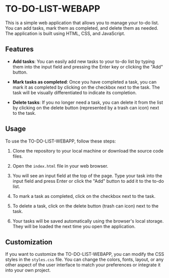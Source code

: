 # TO-DO-LIST-WEBAPP

This is a simple web application that allows you to manage your to-do list. You can add tasks, mark them as completed, and delete them as needed. The application is built using HTML, CSS, and JavaScript.

## Features

- **Add tasks**: You can easily add new tasks to your to-do list by typing them into the input field and pressing the Enter key or clicking the "Add" button.

- **Mark tasks as completed**: Once you have completed a task, you can mark it as completed by clicking on the checkbox next to the task. The task will be visually differentiated to indicate its completion.

- **Delete tasks**: If you no longer need a task, you can delete it from the list by clicking on the delete button (represented by a trash can icon) next to the task.


## Usage

To use the TO-DO-LIST-WEBAPP, follow these steps:

1. Clone the repository to your local machine or download the source code files.

2. Open the `index.html` file in your web browser.

3. You will see an input field at the top of the page. Type your task into the input field and press Enter or click the "Add" button to add it to the to-do list.

4. To mark a task as completed, click on the checkbox next to the task.

5. To delete a task, click on the delete button (trash can icon) next to the task.

6. Your tasks will be saved automatically using the browser's local storage. They will be loaded the next time you open the application.

## Customization

If you want to customize the TO-DO-LIST-WEBAPP, you can modify the CSS styles in the `styles.css` file. You can change the colors, fonts, layout, or any other aspect of the user interface to match your preferences or integrate it into your own project.

